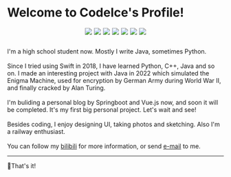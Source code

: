 <!-- ![Code1ce's github stats](https://github-readme-stats.vercel.app/api?username=Code1ce&theme=radical) -->

<html>
    <!-- <head>
        <style>
        .test {
            font-size: 20px;
        }
        h1 {
            font-family: times, serif;
            text-align: center;
            color: black;
            font-size: 30px;
        }
        </style>
    </head> -->
    <body>
        <h1>Welcome to CodeIce's Profile!</h1>
        <div style='display: flex; justify-content: center; gap: 5px; margin: 0 0 30px;'>
            <img src='https://img.shields.io/badge/Python-30709A?style=flat&logo=python&logoColor=f5f5f5'>
            <img src='https://img.shields.io/badge/django-092E20?style=flat&logo=django&logoColor=f5f5f5'>
            <img src='https://img.shields.io/badge/Java-FB0B0C?style=flat&logo=intellij idea&logoColor=f5f5f5'>
            <img src='https://img.shields.io/badge/SpringBoot-6DB33F?style=flat&logo=springboot&logoColor=f5f5f5'>
            <img src='https://img.shields.io/badge/HTML-FFB41E?style=flat&logo=html5&logoColor=000000'>
            <img src='https://img.shields.io/badge/Vue.js-4FC08D?style=flat&logo=vue.js&logoColor=FFFFFF'>
            <img src='https://img.shields.io/badge/JavaScript-F7DF1E?style=flat&logo=javascript&logoColor=000000'>
        </div>
        <!-- <img src='https://i.postimg.cc/kG8BZpXZ/image.png'> -->
        <p class='intro'>
            I'm a high school student now. Mostly I write Java, sometimes Python.<br><br>
            Since I tried using Swift in 2018, I have learned Python, C++, Java and so on. I made an interesting project with Java in 2022 which simulated the Enigma Machine, used for encryption by German Army during World War II, and finally cracked by Alan Turing.<br><br>
            I'm buliding a personal blog by Springboot and Vue.js now, and soon it will be completed. It's my first big personal project. Let's wait and see!<br><br>
            Besides coding, I enjoy designing UI, taking photos and sketching. Also I'm a railway enthusiast.<br><br>
            You can follow my <a href='https://space.bilibili.com/484018045'>bilibili</a> for more information, or send <a href='mailto:shenyunjie2008@outlook.com'>e-mail</a> to me.
        </p>
        <hr style='height: 1px'>
        <p>🎯That's it!</p>
    </body>
</html>


<!--
**Code1ce/Code1ce** is a ✨ _special_ ✨ repository because its `README.md` (this file) appears on your GitHub profile.

Here are some ideas to get you started:

- 🔭 I’m currently working on ...
- 🌱 I’m currently learning ...
- 👯 I’m looking to collaborate on ...
- 🤔 I’m looking for help with ...
- 💬 Ask me about ...
- 📫 How to reach me: ...
- 😄 Pronouns: ...
- ⚡ Fun fact: ...
-->
